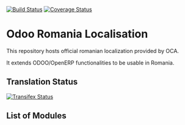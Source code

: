 [![Build Status](https://travis-ci.org/OCA/l10n-romania.svg?branch=7.0)](https://travis-ci.org/OCA/l10n-romania)
[![Coverage Status](https://coveralls.io/repos/OCA/l10n-romania/badge.svg?branch=7.0)](https://coveralls.io/r/OCA/l10n-romania?branch=7.0)

Odoo Romania Localisation
=========================

This repository hosts official romanian localization provided by OCA.

It extends ODOO/OpenERP functionalities to be usable in Romania.

Translation Status
------------------
[![Transifex Status](https://www.transifex.com/projects/p/OCA-l10n-romania-7-0/chart/image_png)](https://www.transifex.com/projects/p/OCA-l10n-romania-7-0)

List of Modules
---------------
